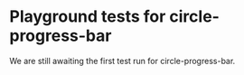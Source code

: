 # Playground tests for circle-progress-bar
We are still awaiting the first test run for circle-progress-bar.
